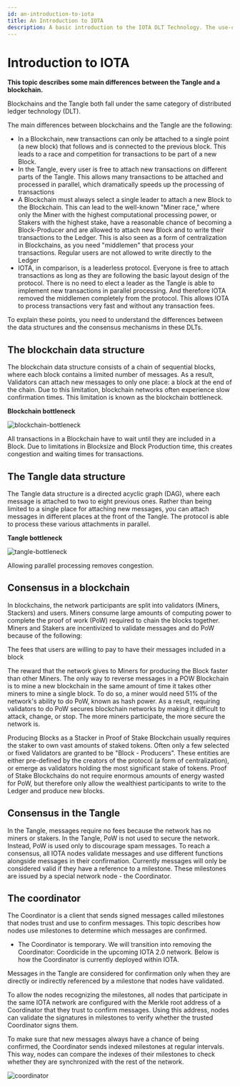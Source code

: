 ```yaml
---
id: an-introduction-to-iota
title: An Introduction to IOTA
description: A basic introduction to the IOTA DLT Technology. The use-cases and the Ecosystem developed around it.
---
```



# Introduction to IOTA

**This topic describes some main differences between the Tangle and a blockchain.**

Blockchains and the Tangle both fall under the same category of distributed ledger technology (DLT).

The main differences between blockchains and the Tangle are the following:

- In a Blockchain, new transactions can only be attached to a single point (a new block) that follows and is connected to the previous block. This leads to a race and competition for transactions to be part of a new Block.
- In the Tangle, every user is free to attach new transactions on different parts of the Tangle. This allows many transactions to be attached and processed in parallel, which dramatically speeds up the processing of transactions
- A Blockchain must always select a single leader to attach a new Block to the Blockchain. This can lead to the well-known "Miner race," where only the Miner with the highest computational processing power, or Stakers with the highest stake, have a reasonable chance of becoming a Block-Producer and are allowed to attach new Block and to write their transactions to the Ledger. This is also seen as a form of centralization in Blockchains, as you need "middlemen" that process your transactions. Regular users are not allowed to write directly to the Ledger
- IOTA, in comparison, is a leaderless protocol. Everyone is free to attach transactions as long as they are following the basic layout design of the protocol. There is no need to elect a leader as the Tangle is able to implement new transactions in parallel processing. And therefore IOTA removed the middlemen completely from the protocol. This allows IOTA to process transactions very fast and without any transaction fees.

To explain these points, you need to understand the differences between the data structures and the consensus mechanisms in these DLTs.

## **The blockchain data structure**

The blockchain data structure consists of a chain of sequential blocks, where each block contains a limited number of messages.
As a result, Validators can attach new messages to only one place: a block at the end of the chain. Due to this limitation, blockchain networks often experience slow confirmation times. This limitation is known as the blockchain bottleneck.

**Blockchain bottleneck**

![blockchain-bottleneck](/img/learn/blockchain-bottleneck.gif)

All transactions in a Blockchain have to wait until they are included in a Block. Due to limitations in Blocksize and Block Production time, this creates congestion and waiting times for transactions.




## **The Tangle data structure**

The Tangle data structure is a directed acyclic graph (DAG), where each message is attached to two to eight previous ones.
Rather than being limited to a single place for attaching new messages, you can attach messages in different places at the front of the Tangle. The protocol is able to process these various attachments in parallel.

**Tangle bottleneck**

![tangle-bottleneck](/img/learn/tangle-bottleneck.gif)

Allowing parallel processing removes congestion.



## **Consensus in a blockchain**

In blockchains, the network participants are split into validators (Miners, Stackers) and users. 
Miners consume large amounts of computing power to complete the proof of work (PoW) required to chain the blocks together. 
Miners and Stakers are incentivized to validate messages and do PoW because of the following:

The fees that users are willing to pay to have their messages included in a block

The reward that the network gives to Miners for producing the Block faster than other Miners.
The only way to reverse messages in a POW Blockchain is to mine a new blockchain in the same amount of time it takes other miners to mine a single block. To do so, a miner would need 51% of the network's ability to do PoW, known as hash power.
As a result, requiring validators to do PoW secures blockchain networks by making it difficult to attack, change, or stop. The more miners participate, the more secure the network is.

Producing Blocks as a Stacker in Proof of Stake Blockchain usually requires the staker to own vast amounts of staked tokens. Often only a few selected or fixed Validators are granted to be "Block - Producers". These entities are either pre-defined by the creators of the protocol (a form of centralization), or emerge as validators holding the most significant stake of tokens. Proof of Stake Blockchains do not require enormous amounts of energy wasted for PoW, but therefore only allow the wealthiest participants to write to the Ledger and produce new blocks. 

## **Consensus in the Tangle**

In the Tangle, messages require no fees because the network has no miners or stakers.
In the Tangle, PoW is not used to secure the network. Instead, PoW is used only to discourage spam messages.
To reach a consensus, all IOTA nodes validate messages and use different functions alongside messages in their confirmation.
Currently messages will only be considered valid if they have a reference to a milestone. These milestones are issued by a special network node - the Coordinator.

## **The coordinator**

The Coordinator is a client that sends signed messages called milestones that nodes trust and use to confirm messages. This topic describes how nodes use milestones to determine which messages are confirmed.

 - The Coordinator is temporary. We will transition into removing the Coordinator: Coordicide in the upcoming IOTA 2.0 network. Below is how the Coordinator is currently deployed within IOTA.

Messages in the Tangle are considered for confirmation only when they are directly or indirectly referenced by a milestone that nodes have validated.

To allow the nodes recognizing the milestones, all nodes that participate in the same IOTA network are configured with the Merkle root address of a Coordinator that they trust to confirm messages. Using this address, nodes can validate the signatures in milestones to verify whether the trusted Coordinator signs them.

To make sure that new messages always have a chance of being confirmed, the Coordinator sends indexed milestones at regular intervals. This way, nodes can compare the indexes of their milestones to check whether they are synchronized with the rest of the network.

![coordinator](/img/learn/milestones.gif)
